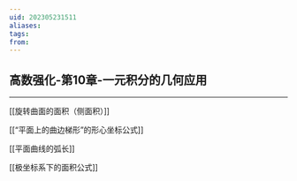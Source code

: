 ```yaml
---
uid: 202305231511
aliases: 
tags: 
from: 
---
```


## 高数强化-第10章-一元积分的几何应用
---

[[旋转曲面的面积（侧面积）]]

[[“平面上的曲边梯形”的形心坐标公式]]

[[平面曲线的弧长]]

[[极坐标系下的面积公式]]


